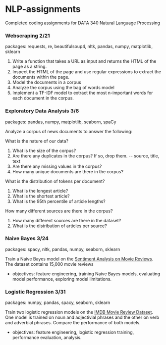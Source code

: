 # NLP-assignments
Completed coding assignments for DATA 340 Natural Language Processing

### Webscraping 2/21
packages: requests, re, beautifulsoup4, nltk, pandas, numpy, matplotlib, sklearn
  1.  Write a function that takes a URL as input and returns the HTML of the page as a string. 
  2.  Inspect the HTML of the page and use regular expressions to extract the documents within the page. 
  3.  Model the documents in a corpus 
  4.  Analyze the corpus using the bag of words model 
  5.  Implement a TF-IDF model to extract the most n-important words for each document in the corpus. 

### Exploratory Data Analysis 3/6
packages: pandas, numpy, matplotlib, seaborn, spaCy

Analyze a corpus of news documents to answer the following:

What is the nature of our data?
1. What is the size of the corpus?
2. Are there any duplicates in the corpus? If so, drop them. -- source, title, text
3. Are there any missing values in the corpus?
4. How many unique documents are there in the corpus?
 
What is the distribution of tokens per document?
1. What is the longest article?
2. What is the shortest article?
3. What is the 95th percentile of article lengths?

How many different sources are there in the corpus?
1. How many different sources are there in the dataset?
2. What is the distribution of articles per source?

### Naive Bayes 3/24
packages: spacy, nltk, pandas, numpy, seaborn, sklearn

Train a Naive Bayes model on the [Sentiment Analysis on Movie Reviews](https://www.kaggle.com/competitions/sentiment-analysis-on-movie-reviews/overview). The dataset contains 15,000 movie reviews
  - objectives: feature engineering, training Naive Bayes models, evaluating model performance, exploring model limitations.
  
 ### Logistic Regression 3/31
 packages: numpy, pandas, spacy, seaborn, sklearn
 
 Train two logistic regression models on the [IMDB Movie Review Dataset](https://www.kaggle.com/datasets/lakshmi25npathi/imdb-dataset-of-50k-movie-reviews). One model is trained on noun and adjectivial phrases and the other on verb and adverbial phrases. Compare the performance of both models. 
 - objectives: feature engineering, logistic regression training, performance evaluation, analysis.
 
